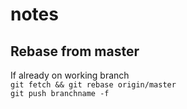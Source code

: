 # notes

## Rebase from master

If already on working branch  
`git fetch && git rebase origin/master`  
`git push branchname -f`

